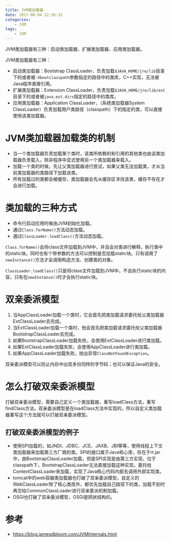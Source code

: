 ```yaml
---
title: JVM类加载器
date: 2017-06-04 22:26:33
categories: 
	- JVM
tags:
	- JVM
---
```


JVM类加载器有三种：启动类加载器、扩展类加载器、应用类加载器。

<!--more-->

JVM类加载器有三种：

- 启动类加载器：Bootstrap ClassLoader，负责加载`$JAVA_HOME/jre/lib`目录下的或者被`-Xbootclasspath`参数指定的路径中的类库，C++实现，无法被Java程序直接引用。
- 扩展类加载器：Extension ClassLoader，负责加载`$JAVA_HOME/jre/lib/ext`目录下的或者被`java.ext.dirs`指定的路径中的类库。
- 应用类加载器：Application ClassLoader，（系统类加载器System ClassLoader）负责加载用户类路径（classpath）下的指定的类，可以直接使用该类加载器。

# JVM类加载器加载类的机制

- 当一个类加载器负责加载某个类时，该类所依赖的和引用的其他类也由该类加载器负责载入，除非程序中显式使用另一个类加载器来载入。
- 加载一个类的时候，先让父类加载器进行尝试，如果父类无法加载类，才从当前类加载器的类路径下加载该类。
- 所有加载过的类都会被缓存，类加载器会先从缓存区寻找该类，缓存不存在才会进行加载。

# 类加载的三种方式

- 命令行启动应用时候由JVM初始化加载。
- 通过`Class.forName()`方法动态加载。
- 通过`ClassLoader.loadClass()`方法动态加载。

`Class.forName()`会将class文件加载到JVM中，并且会对类进行解释，执行类中的static块。同时也有个带参数的方法可以控制是否加载static块。只有调用了`newInstance()`方法才会调用构造方法、创建类的对象。

`ClassLoader.loadClass()`只是将class文件加载到JVM中，不会执行static块的内容，只有在`newInstance()`时才会执行static块。

# 双亲委派模型

1. 当AppClassLoader加载一个类时，它会首先把类加载请求委托给父类加载器ExtClassLoader去完成。
2. 当ExtClassLoader加载一个类时，他会首先把类加载请求委托给父类加载器BootstrapClassLoader去完成。
3. 如果BootstrapClassLoader加载失败，会使用ExtClassLoader进行类加载。
4. 如果ExtClassLoader加载失败，会使用AppClassLoader进行类加载。
5. 如果AppClassLoader加载失败，抛出异常`ClassNotFoundException`。

双亲委派模型可以防止内存中出现多份同样的字节码；也可以保证Java的安全。

# 怎么打破双亲委派模型

打破双亲委派模型，需要自己定义一个类加载器，重写loadClass方法，重写findClass方法。双亲委派模型是在loadClass方法中实现的，所以自定义类加载器重写这个方法就可以打破双亲委派模型。

## 打破双亲委派模型的例子

- 使用SPI加载的，如JNDI、JDBC、JCE、JAXB、JBI等等，使用线程上下文类加载器来加载第三方厂商的类。SPI的接口属于Java核心库，存在于rt.jar中，由BootstrapClassLoader加载，但是SPI实现是由第三方实现，位于classpath下，BootstrapClassLoader无法直接加载这种实现，委托给ContextClassLoader来加载，实现了Java核心代码内部去调用外部实现类。
- tomcat中的web容器类加载器也打破了双亲委派模型，自定义的WebClassLoader除了核心类库外，都优先加载自己路径下的类，加载不到时再交给CommonClassLoader进行双亲委派机制加载。
- OSGI也打破了双亲委派模型，OSGI是网状结构的。

# 参考

- https://blog.jamesdbloom.com/JVMInternals.html